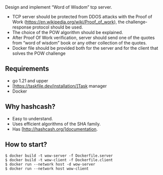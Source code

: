 Design and implement “Word of Wisdom” tcp server.
* TCP server should be protected from DDOS attacks with the Proof of Work (https://en.wikipedia.org/wiki/Proof_of_work), the challenge-response protocol should be used.
* The choice of the POW algorithm should be explained.
* After Proof Of Work verification, server should send one of the quotes from “word of wisdom” book or any other collection of the quotes.
* Docker file should be provided both for the server and for the client that solves the POW challenge

## Requirements
* go 1.21 and upper
* [https://taskfile.dev/installation/]Task manager
* Docker

## Why hashcash?
* Easy to understand.
* Uses efficient algorithms of the SHA family.
* Has [http://hashcash.org/]documentation.

## How to start?

```
$ docker build -t wow-server -f Dockerfile.server
$ docker build -t wow-client -f Dockerfile.client
$ docker run --network host -d wow-server
$ docker run --network host wow-client
```